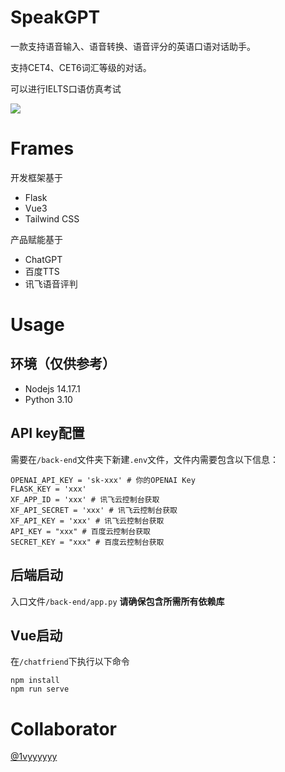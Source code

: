 # SpeakGPT
一款支持语音输入、语音转换、语音评分的英语口语对话助手。

支持CET4、CET6词汇等级的对话。

可以进行IELTS口语仿真考试

![](https://s3.bmp.ovh/imgs/2023/05/30/5b99fa6b11d6dc3e.png)

# Frames
开发框架基于
- Flask
- Vue3
- Tailwind CSS

产品赋能基于
- ChatGPT
- 百度TTS
- 讯飞语音评判

# Usage
## 环境（仅供参考）
- Nodejs 14.17.1
- Python 3.10
## API key配置
需要在```/back-end```文件夹下新建```.env```文件，文件内需要包含以下信息：
```
OPENAI_API_KEY = 'sk-xxx' # 你的OPENAI Key
FLASK_KEY = 'xxx'
XF_APP_ID = 'xxx' # 讯飞云控制台获取
XF_API_SECRET = 'xxx' # 讯飞云控制台获取
XF_API_KEY = 'xxx' # 讯飞云控制台获取
API_KEY = "xxx" # 百度云控制台获取
SECRET_KEY = "xxx" # 百度云控制台获取
```
## 后端启动
入口文件```/back-end/app.py```
**请确保包含所需所有依赖库**

## Vue启动
在```/chatfriend```下执行以下命令
```
npm install
npm run serve
```

# Collaborator
[@1vyyyyyy](https://github.com/1vyyyyyy)

